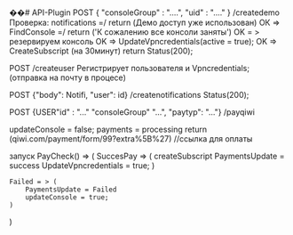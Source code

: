 ��#   A P I - P l u g i n  
 
POST { "consoleGroup" : "....", "uid" : "...." } /createdemo
Проверка: notifications =/ return (Демо доступ уже использован)
	ОК => FindConsole =/ return ('К сожалению все консоли заняты')
		OK = > резервируем консоль
			OK => UpdateVpncredentials(active = true);
				OK => CreateSubscript (на 30минут)
				return Status(200);


POST /createuser
Регистрирует пользователя и Vpncredentials;
	(отправка на почту в процесе)


POST {"body": Notifi, "user": id} /createnotifications
	Status(200);



POST {USER"id" : "..." "consoleGroup" "...", "paytyp": "..."} /payqiwi

updateConsole = false;
 payments = processing
 return (qiwi.com/payment/form/99?extra%5B%27) //ссылка для оплаты

 запуск PayCheck() => (
	SuccesPay => (
		createSubscript
		PaymentsUpdate = success
		UpdateVpncredentials = true;
	)

	Failed = > (
		PaymentsUpdate = Failed
		updateConsole = true;
	)

)	
